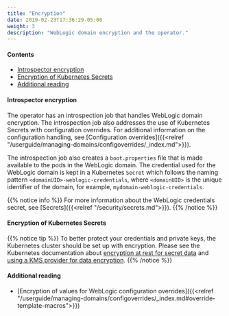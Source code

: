 ```yaml
---
title: "Encryption"
date: 2019-02-23T17:36:29-05:00
weight: 3
description: "WebLogic domain encryption and the operator."
---
```

#### Contents

* [Introspector encryption](#introspector-encryption)
* [Encryption of Kubernetes Secrets](#encryption-of-kubernetes-secrets)
* [Additional reading](#additional-reading)

#### Introspector encryption

The operator has an introspection job that handles WebLogic domain encryption.
The introspection job also addresses the use of Kubernetes Secrets with configuration overrides.
For additional information on the configuration handling, see
[Configuration overrides]({{<relref "/userguide/managing-domains/configoverrides/_index.md">}}).

The introspection job also creates a `boot.properties` file that is made available
to the pods in the WebLogic domain. The credential used for the
WebLogic domain is kept in a Kubernetes `Secret` which follows the naming pattern
`<domainUID>-weblogic-credentials`, where `<domainUID>` is
the unique identifier of the domain, for example, `mydomain-weblogic-credentials`.

{{% notice info %}}
For more information about the WebLogic credentials secret, see [Secrets]({{<relref "/security/secrets.md">}}).
{{% /notice %}}

#### Encryption of Kubernetes Secrets

{{% notice tip %}}
To better protect your credentials and private keys, the Kubernetes cluster should be set up with encryption.
Please see the Kubernetes documentation about
[encryption at rest for secret data](https://kubernetes.io/docs/tasks/administer-cluster/encrypt-data/)
and [using a KMS provider for data encryption](https://kubernetes.io/docs/tasks/administer-cluster/kms-provider/).
{{% /notice %}}

#### Additional reading
* [Encryption of values for WebLogic configuration overrides]({{<relref "/userguide/managing-domains/configoverrides/_index.md#override-template-macros">}})
